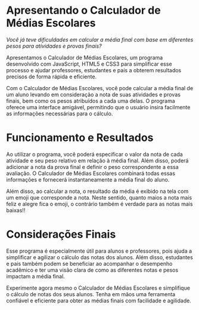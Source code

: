 # Apresentando o Calculador de Médias Escolares

*Você já teve dificuldades em calcular a média final com base em diferentes pesos para atividades e provas finais?*

Apresentamos o Calculador de Médias Escolares, um programa desenvolvido com JavaScript, HTML5 e CSS3 para simplificar esse processo e ajudar professores, estudantes e pais a obterem resultados precisos de forma rápida e eficiente.

Com o Calculador de Médias Escolares, você pode calcular a média final de um aluno levando em consideração a nota de suas atividades e provas finais, bem como os pesos atribuídos a cada uma delas. O programa oferece uma interface amigável, permitindo que o usuário insira facilmente as informações necessárias para o cálculo.

# Funcionamento e Resultados

Ao utilizar o programa, você poderá especificar o valor da nota de cada atividade e seu peso relativo em relação à média final. Além disso, poderá adicionar a nota da prova final e definir o peso correspondente a essa avaliação. O Calculador de Médias Escolares combinará todas essas informações e fornecerá instantaneamente a média final do aluno.

Além disso, ao calcular a nota, o resultado da média é exibido na tela com um emoji que corresponde a nota. Neste sentido, quanto maios a nota mais feliz e alegre fica o emoji, o contrário também é verdade para as notas mais baixas!!

# Considerações Finais

Esse programa é especialmente útil para alunos e professores, pois ajuda a simplificar e agilizar o cálculo das notas dos alunos. Além disso, estudantes e pais também podem se beneficiar ao acompanhar o desempenho acadêmico e ter uma visão clara de como as diferentes notas e pesos impactam a média final.

Experimente agora mesmo o Calculador de Médias Escolares e simplifique o cálculo de notas dos seus alunos. Tenha em mãos uma ferramenta confiável e eficiente para obter as médias finais com facilidade e agilidade.
